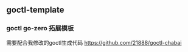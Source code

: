  ## goctl-template

 ### goctl go-zero 拓展模板


需要配合我修改的goctl生成代码  https://github.com/21888/goctl-chabai